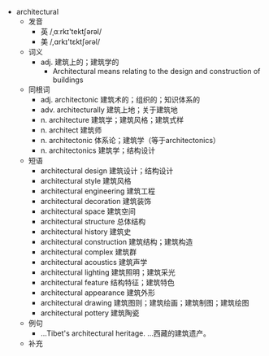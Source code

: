 - architectural
  - 发音
    - 英 /ˌɑːrkɪ'tektʃərəl/
    - 美 /,ɑrkɪ'tɛktʃərəl/
  - 词义
    - adj. 建筑上的；建筑学的
      - Architectural means relating to the design and construction of buildings
  - 同根词
    - adj. architectonic 建筑术的；组织的；知识体系的
    - adv. architecturally 建筑上地；关于建筑地
    - n. architecture 建筑学；建筑风格；建筑式样
    - n. architect 建筑师
    - n. architectonic 体系论；建筑学（等于architectonics）
    - n. architectonics 建筑学；结构设计
  - 短语
    - architectural design 建筑设计；结构设计
    - architectural style 建筑风格
    - architectural engineering 建筑工程
    - architectural decoration 建筑装饰
    - architectural space 建筑空间
    - architectural structure 总体结构
    - architectural history 建筑史
    - architectural construction 建筑结构；建筑构造
    - architectural complex 建筑群
    - architectural acoustics 建筑声学
    - architectural lighting 建筑照明；建筑采光
    - architectural feature 结构特征；建筑特色
    - architectural appearance 建筑外形
    - architectural drawing 建筑图则；建筑绘画；建筑制图；建筑绘图
    - architectural pottery 建筑陶瓷
  - 例句
    - ...Tibet's architectural heritage. …西藏的建筑遗产。
  - 补充